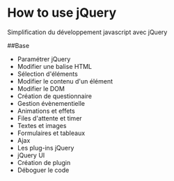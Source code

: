 # How to use jQuery
Simplification du développement javascript avec jQuery

##Base
- Paramétrer jQuery
- Modifier une balise HTML
- Sélection d'éléments
- Modifier le contenu d'un élément
- Modifier le DOM
- Création de questionnaire
- Gestion évènementielle
- Animations et effets
- Files d'attente et timer
- Textes et images
- Formulaires et tableaux
- Ajax
- Les plug-ins jQuery
- jQuery UI
- Création de plugin
- Déboguer le code